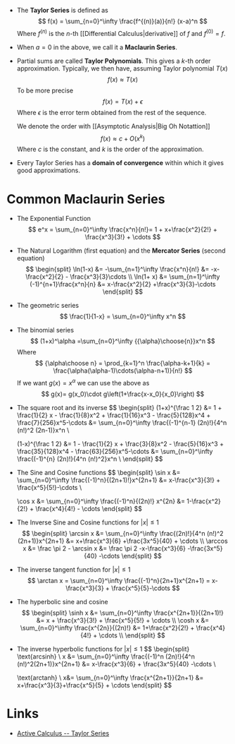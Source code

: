 * The **Taylor Series**  is defined as
  $$
  f(x) = \sum_{n=0}^\infty \frac{f^{(n)}(a)}{n!} (x-a)^n
  $$
  Where $f^{(n)}$ is the $n$-th [[Differential Calculus|derivative]] of $f$ and $f^{(0)}= f$. 

* When $a=0$ in the above, we call it a **Maclaurin Series**. 
* Partial sums are called **Taylor Polynomials**. This gives a $k$-th order approximation. Typically, we then have, assuming Taylor polynomial $T(x)$ 
  $$
  f(x) \approx T(x) 
  $$
  To be more precise
  $$
  f(x) = T(x) + \epsilon
  $$
  Where $\epsilon$ is the error term obtained from the rest of the sequence. 
  
  We denote the order with [[Asymptotic Analysis|Big Oh Notattion]]
  $$
  f(x) \approx c + O(x^k)
  $$
  Where $c$ is the constant, and $k$ is the order of the approximation. 

* Every Taylor Series has a **domain of convergence** within which it gives good approximations. 
# Common Maclaurin Series
* The Exponential Function
  $$
  e^x = \sum_{n=0}^\infty \frac{x^n}{n!}= 1 + x+\frac{x^2}{2!} + \frac{x^3}{3!} + \cdots
  $$
* The Natural Logarithm (first equation) and the **Mercator Series** (second equation)
  $$
  \begin{split}
  \ln(1-x) &= -\sum_{n=1}^\infty \frac{x^n}{n!} &= -x-\frac{x^2}{2} - \frac{x^3}{3}\cdots \\
  \ln(1+ x) &= \sum_{n=1}^\infty (-1)^{n+1}\frac{x^n}{n} &= x-\frac{x^2}{2} +\frac{x^3}{3}-\cdots
  \end{split}
  $$

* The geometric series
  $$
  \frac{1}{1-x} = \sum_{n=0}^\infty x^n
  $$
* The binomial series
  $$
  (1+x)^\alpha =\sum_{n=0}^\infty {{\alpha}\choose{n}}x^n 
  $$
  Where
  $$
  {\alpha\choose n} = \prod_{k=1}^n \frac{\alpha-k+1}{k} = \frac{\alpha(\alpha-1)\cdots(\alpha-n+1)}{n!}
  $$
  If we want $g(x)=x^\alpha$ we can use the above as 
  $$
  g(x)= g(x_0)\cdot g\left(1+\frac{x-x_0}{x_0}\right)
  $$

* The square root and its inverse 
  $$
  \begin{split}
  (1+x)^{\frac 1 2} &= 1 + \frac{1}{2} x  - \frac{1}{8}x^2 + \frac{1}{16}x^3 - \frac{5}{128}x^4 + \frac{7}{256}x^5-\cdots &= \sum_{n=0}^\infty \frac{(-1)^{n-1} (2n)!}{4^n (n!)^2 (2n-1)}x^n \\ 
  
  (1-x)^{\frac 1 2} &= 1 - \frac{1}{2} x  + \frac{3}{8}x^2 - \frac{5}{16}x^3 + \frac{35}{128}x^4 - \frac{63}{256}x^5-\cdots &= \sum_{n=0}^\infty \frac{(-1)^{n} (2n)!}{4^n (n!)^2}x^n \\ 
  \end{split}
  $$

* The Sine and Cosine functions
  $$
  \begin{split}
  \sin x &= \sum_{n=0}^\infty \frac{(-1)^n}{(2n+1)!}x^{2n+1} &= x-\frac{x^3}{3!} + \frac{x^5}{5!}-\cdots \\
  
  \cos x &= \sum_{n=0}^\infty \frac{(-1)^n}{(2n)!} x^{2n} &= 1-\frac{x^2}{2!} + \frac{x^4}{4!} - \cdots
  \end{split}
  $$

* The Inverse Sine and Cosine functions for $|x|\le 1$
  $$
  \begin{split}
  \arcsin x &= \sum_{n=0}^\infty \frac{(2n)!}{4^n (n!)^2 (2n+1)}x^{2n+1} &= x+\frac{x^3}{6} +\frac{3x^5}{40} + \cdots \\
  \arccos x &= \frac \pi 2 - \arcsin x &= \frac \pi 2 -x-\frac{x^3}{6} -\frac{3x^5}{40} -\cdots
  \end{split}
  $$
* The inverse tangent function for $|x|\le 1$
  $$
  \arctan x = \sum_{n=0}^\infty \frac{(-1)^n}{2n+1}x^{2n+1} = x-\frac{x^3}{3} + \frac{x^5}{5}-\cdots
  $$

* The hyperbolic sine and cosine
  $$
  \begin{split}
  \sinh x &= \sum_{n=0}^\infty \frac{x^{2n+1}}{(2n+1)!} &= x + \frac{x^3}{3!} + \frac{x^5}{5!} + \cdots  \\
  \cosh x &= \sum_{n=0}^\infty \frac{x^{2n}}{(2n)!} &= 1+\frac{x^2}{2!} + \frac{x^4}{4!} + \cdots \\
  \end{split}
  $$
* The inverse hyperbolic functions for $|x|\le 1$
  $$
  \begin{split}
  \text{arcsinh} \ x &= \sum_{n=0}^\infty \frac{(-1)^n (2n)!}{4^n (n!)^2(2n+1)}x^{2n+1} &= x-\frac{x^3}{6} + \frac{3x^5}{40} -\cdots \\
  
  \text{arctanh} \ x&= \sum_{n=0}^\infty \frac{x^{2n+1}}{2n+1} &= x+\frac{x^3}{3}+\frac{x^5}{5} + \cdots 
  \end{split}
  $$

# Links
* [Active Calculus -- Taylor Series](https://activecalculus.org/single/sec-8-5-taylor.html)